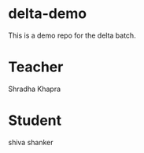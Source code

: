 # delta-demo
This is a demo repo for the delta batch.

# Teacher
Shradha Khapra

# Student
shiva shanker
